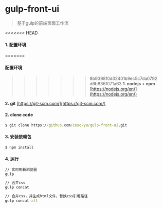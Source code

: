 # gulp-front-ui
>基于gulp的前端页面工作流

<<<<<<< HEAD
#### 1. 配置环境
=======
#### 配置环境
>>>>>>> 8b9398f0d32401b9ec5c7da0792d6b836f071a63
**1. nodejs + npm**
[https://nodejs.org/en/](https://nodejs.org/en/)

**2. git**
[https://git-scm.com/](https://git-scm.com/)

#### 2. clone code
```cmd
$ git clone https://github.com/cesc-yu/gulp-front-ui.git
```

#### 3. 安装依赖包
```cmd
$ npm install
```

#### 4. 运行
````cmd
// 实时刷新浏览器
gulp

// 合并css
gulp concat

// 合并css，并生成html文件，替换css引用路径
gulp concat-all
````
